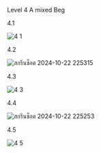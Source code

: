 Level 4 A mixed Beg

4.1


![4 1](https://github.com/user-attachments/assets/c6095304-95d1-4415-98cc-80898017a4e6)

4.2

![สกรีนช็อต 2024-10-22 225315](https://github.com/user-attachments/assets/29052fa7-f3f9-4782-aee3-9c058dd86ed3)


4.3


![4 3](https://github.com/user-attachments/assets/e080fc0f-a618-4ce3-bb95-0aaccc7f2790)

4.4

![สกรีนช็อต 2024-10-22 225253](https://github.com/user-attachments/assets/03b67d75-908d-4706-8e56-47305b10d9ca)


4.5


![4 5](https://github.com/user-attachments/assets/8dd15149-dc34-44bb-8ca2-83a4aa474bc7)


